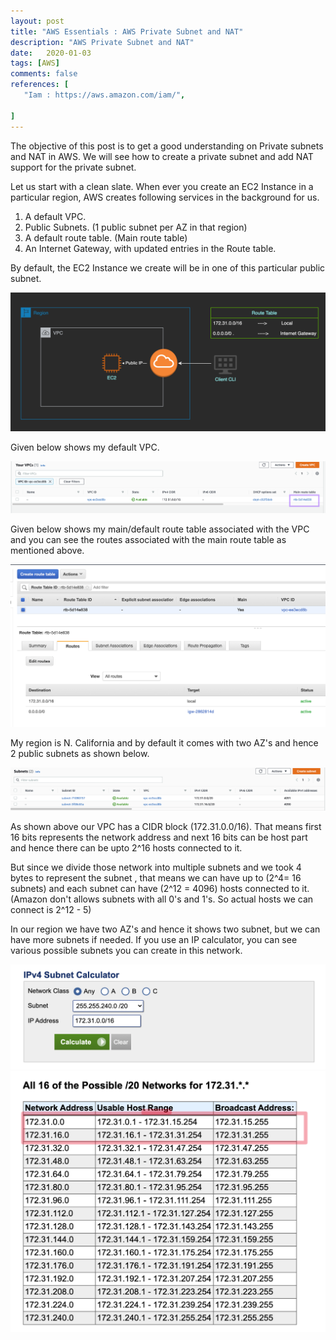 ```yaml
---
layout: post
title: "AWS Essentials : AWS Private Subnet and NAT"
description: "AWS Private Subnet and NAT"
date:   2020-01-03
tags: [AWS]
comments: false
references: [
   "Iam : https://aws.amazon.com/iam/",
   
]
---  
```


The objective of this post is to get a good understanding on Private subnets and NAT in AWS. We will see how to create a private subnet and add NAT support for the private subnet.

Let us start with a clean slate. When ever you create an EC2 Instance in a particular region, AWS creates following services in the background for us. 

1. A default VPC.
2. Public Subnets. (1 public subnet per AZ in that region)
3. A default route table. (Main route table)
4. An Internet Gateway, with updated entries in the Route table.
   
By default, the EC2 Instance we create will be in one of this particular public subnet.   

<img src="../../images/2020-11-16-15-35-33.png" class="img-responsive"/>

Given below shows my default VPC.  

<img src="../../images/2020-11-16-15-41-39.png" class="img-responsive"/>

Given below shows my main/default route table associated with the VPC and you can see the routes associated with the main route table as mentioned above.

<img src="../../images//2020-11-16-15-38-45.png" class="img-responsive"/>

My region is N. California and by default it comes with two AZ's and hence 2 public subnets as shown below.   

<img src="../../images//2020-11-16-15-49-24.png" class="img-responsive"/>


As shown above our VPC has a CIDR block (172.31.0.0/16). That means first 16 bits represents the network address and next 16 bits can be host part and hence there can be upto 2^16 hosts connected to it. 

 But since we divide those network into multiple subnets and we took 4 bytes to represent the subnet , that means we can have up to (2^4= 16 subnets) and each subnet can have (2^12 = 4096) hosts connected to it.  (Amazon don't allows subnets with all 0's and 1's. So actual hosts we can connect is 2^12 - 5)

In our region we have two AZ's and hence it shows two subnet, but we can have more subnets if needed.  If you use an IP calculator, you can see various possible subnets you can create in this network.  

<img src="../../images//2020-11-16-16-23-31.png" class="img-responsive"/>

<img src="../../images//2020-11-16-16-24-32.png" class="img-responsive"/>
